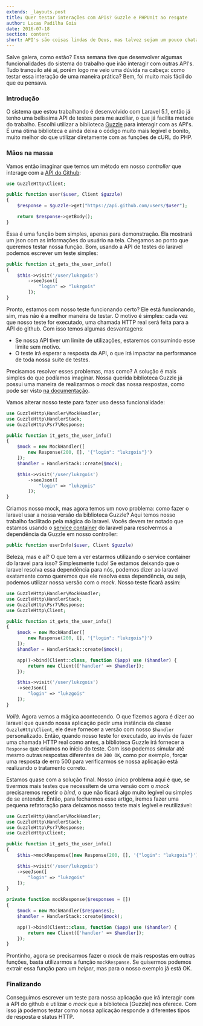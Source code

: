 ```yaml
---
extends: _layouts.post
title: Quer testar interações com APIs? Guzzle e PHPUnit ao resgate
author: Lucas Padilha Gois
date: 2016-07-18
section: content
short: API's são coisas lindas de Deus, mas talvez sejam um pouco chatas quando precisamos testar as interações em nossas aplicações. Felizmente podemos usar Guzzle para isso.
---
```


Salve galera, como estão?
Essa semana tive que desenvolver algumas funcionalidades do sistema do trabalho que irão interagir com outras API's. Tudo tranquilo até aí, porém logo me veio uma dúvida na cabeça: como testar essa interação de uma maneira prática? Bem, foi muito mais fácil do que eu pensava.

### Introdução
O sistema que estou trabalhando é desenvolvido com Laravel 5.1, então já tenho uma belíssima API de testes para me auxiliar, o que já facilita metade do trabalho. Escolhi utilizar a biblioteca <a href="https://github.com/guzzle/guzzle" target="_blank">Guzzle</a> para interagir com as API's. É uma ótima biblioteca e ainda deixa o código muito mais legível e bonito, muito melhor do que utilizar diretamente com as funções de cURL do PHP.

### Mãos na massa
Vamos então imaginar que temos um método em nosso *controller* que interage com a <a href="https://developer.github.com/v3/" target="_blank">API do Github</a>: 

```php
use GuzzleHttp\Client;

public function user($user, Client $guzzle)
{
    $response = $guzzle->get("https://api.github.com/users/$user");

    return $response->getBody();
}
```

Essa é uma função bem simples, apenas para demonstração. Ela mostrará um json com as informações do usuário na tela. Chegamos ao ponto que queremos testar nossa função. Bom, usando a API de testes do laravel podemos escrever um teste simples:

```php
public function it_gets_the_user_info()
{
    $this->visit('/user/lukzgois')
        ->seeJson([
            "login" => "lukzgois"
        ]);
}
```

Pronto, estamos com nosso teste funcionando certo? Ele está funcionando, sim, mas não é a melhor maneira de testar. O motivo é simples: cada vez que nosso teste for executado, uma chamada HTTP real será feita para a API do github. Com isso temos algumas desvantagens:

- Se nossa API tiver um limite de utilizações, estaremos consumindo esse limite sem motivo.
- O teste irá esperar a resposta da API, o que irá impactar na performance de toda nossa suíte de testes.

Precisamos resolver esses problemas, mas como? A solução é mais simples do que podíamos imaginar. Nossa querida biblioteca Guzzle já possui uma maneira de realizarmos o *mock* das nossa respostas, como pode ser visto <a href="http://docs.guzzlephp.org/en/latest/testing.html" target="_blank">na documentação</a>.

Vamos alterar nosso teste para fazer uso dessa funcionalidade:

```php
use GuzzleHttp\Handler\MockHandler;
use GuzzleHttp\HandlerStack;
use GuzzleHttp\Psr7\Response;

public function it_gets_the_user_info()
{
    $mock = new MockHandler([
        new Response(200, [], '{"login": "lukzgois"}')
    ]);
    $handler = HandlerStack::create($mock);

    $this->visit('/user/lukzgois')
        ->seeJson([
            "login" => "lukzgois"
        ]);
}
```

Criamos nosso mock, mas agora temos um novo problema: como fazer o laravel usar a nossa versão da biblioteca Guzzle? Aqui temos nosso trabalho facilitado pela mágica do laravel. Vocês devem ter notado que estamos usando o <a href="https://laravel.com/docs/5.1/container" target="_blank">service container</a> do laravel para resolvermos a dependência da Guzzle em nosso controller:

```php
public function userInfo($user, Client $guzzle)
```

Beleza, mas e aí? O que tem a ver estarmos utilizando o service container do laravel para isso? Simplesmente tudo! Se estamos deixando que o laravel resolva essa dependência para nós, podemos dizer ao laravel exatamente como queremos que ele resolva essa dependência, ou seja, podemos utilizar nossa versão com o *mock*. Nosso teste ficará assim:

```php
use GuzzleHttp\Handler\MockHandler;
use GuzzleHttp\HandlerStack;
use GuzzleHttp\Psr7\Response;
use GuzzleHttp\Client;

public function it_gets_the_user_info()
{
    $mock = new MockHandler([
        new Response(200, [], '{"login": "lukzgois"}')
    ]);
    $handler = HandlerStack::create($mock);

    app()->bind(Client::class, function ($app) use ($handler) {
        return new Client(['handler' => $handler]);
    });

    $this->visit('/user/lukzgois')
    ->seeJson([
        "login" => "lukzgois"
    ]);
}
```

*Voilà*. Agora vemos a mágica acontecendo. O que fizemos agora é dizer ao laravel que quando nossa aplicação pedir uma instância da classe `GuzzleHttp\Client`, ele deve fornecer a versão com nosso `$handler` personalizado. Então, quando nosso teste for executado, ao invés de fazer uma chamada HTTP real como antes, a biblioteca Guzzle irá fornecer a `Response` que criamos no início do teste. Com isso podemos simular até mesmo outras respostas diferentes de `200 OK`, como por exemplo, forçar uma resposta de erro 500 para verificarmos se nossa aplicação está realizando o tratamento correto.

Estamos quase com a solução final. Nosso único problema aqui é que, se tivermos mais testes que necessitem de uma versão com o *mock* precisaremos repetir o *bind*, o que não ficará algo muito legível ou simples de se entender. Então, para fecharmos esse artigo, iremos fazer uma pequena refatoração para deixamos nosso teste mais legível e reutilizável:

```php
use GuzzleHttp\Handler\MockHandler;
use GuzzleHttp\HandlerStack;
use GuzzleHttp\Psr7\Response;
use GuzzleHttp\Client;

public function it_gets_the_user_info()
{
    $this->mockResponse([new Response(200, [], '{"login": "lukzgois"}')]);

    $this->visit('/user/lukzgois')
    ->seeJson([
        "login" => "lukzgois"
    ]);
}

private function mockResponse($responses = [])
{
    $mock = new MockHandler($responses);
    $handler = HandlerStack::create($mock);

    app()->bind(Client::class, function ($app) use ($handler) {
        return new Client(['handler' => $handler]);
    });
}
```

Prontinho, agora se precisarmos fazer o *mock* de mais respostas em outras funções, basta utilizarmos a função `mockResponse`. Se quisermos podemos extrair essa função para um *helper*, mas para o nosso exemplo já está OK.


### Finalizando
Conseguimos escrever um teste para nossa aplicação que irá interagir com a API do github e utilizar o *mock* que a biblioteca [Guzzle] nos oferece. Com isso já podemos testar como nossa aplicação responde a diferentes tipos de resposta e status HTTP.

